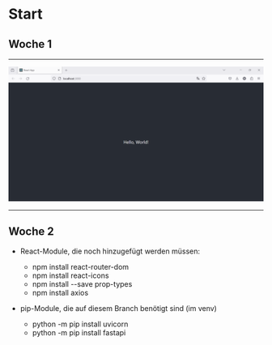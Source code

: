 # Start 

## Woche 1
---

![Alt text](./Fotos/start.png)

---
## Woche 2

- React-Module, die noch hinzugefügt werden müssen:
  - npm install react-router-dom
  - npm install react-icons
  - npm install --save prop-types
  - npm install axios

- pip-Module, die auf diesem Branch benötigt sind (im venv)
  - python -m pip install uvicorn
  - python -m pip install fastapi
